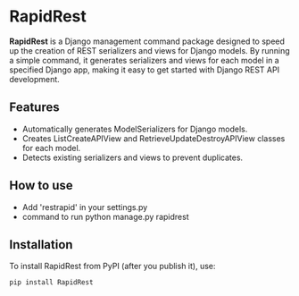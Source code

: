 # RapidRest

**RapidRest** is a Django management command package designed to speed up the creation of REST serializers and views for Django models. By running a simple command, it generates serializers and views for each model in a specified Django app, making it easy to get started with Django REST API development.

## Features

- Automatically generates ModelSerializers for Django models.
- Creates ListCreateAPIView and RetrieveUpdateDestroyAPIView classes for each model.
- Detects existing serializers and views to prevent duplicates.

## How to use
- Add 'restrapid' in your settings.py
- command to run python manage.py rapidrest <your app name>

## Installation

To install RapidRest from PyPI (after you publish it), use:
```bash
pip install RapidRest

